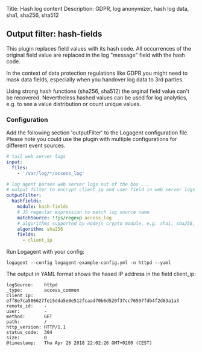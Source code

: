 Title: Hash log content 
Description: GDPR, log anonymizer, hash log data, sha1, sha256, sha512

## Output filter: hash-fields

This plugin replaces field values with its hash code. All occurrences of the original field value are replaced in the log "message" field with the hash code. 

In the context of data protection regulations like GDPR you might need to mask data fields, especially when you handover log data to 3rd parties. 

Using strong hash functions (sha256, sha512) the orginal field value can't be recovered. Nevertheless hashed values can be used for log analytics, e.g. to see a value distribution or count unique values. 


### Configuration 

Add the following section 'outputFilter' to the Logagent configuration file. Please note you could use the plugin with multiple configurations for different event sources. 

```yaml
# tail web server logs
input: 
  files:
    - '/var/log/*/access_log'

# log agent parses web server logs out of the box ...
# output filter to encrypt client_ip and user field in web server logs
outputFilter:
  hashfields: 
    module: hash-fields
    # JS regeular expression to match log source name
    matchSource: !!js/regexp access_log
    # algorithms supported by nodejs crypto module, e.g. sha1, sha256, sha512, md5, ...
    algorithm: sha256
    fields:
      - client_ip

```

Run Logagent with your config: 

```
logagent --config logagent-example-config.yml -n httpd --yaml
```

The output in YAML format shows the hased IP address in the field client_ip: 

```
logSource:    httpd
_type:        access_common
client_ip:    eff8e7ca506627fe15dda5e0e512fcaad70b6d520f37cc76597fdb4f2d83a1a3
remote_id:    -
user:         -
method:       GET
path:         /
http_version: HTTP/1.1
status_code:  304
size:         0
@timestamp:   Thu Apr 26 2018 22:02:26 GMT+0200 (CEST)
```


